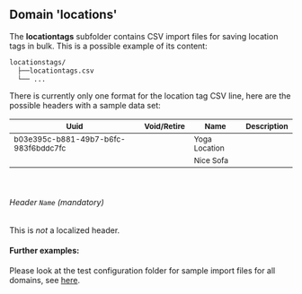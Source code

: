 ## Domain 'locations'
The **locationtags** subfolder contains CSV import files for saving location tags in bulk.
This is a possible example of its content:
```bash
locationstags/
  ├──locationtags.csv
  └── ...
```
There is currently only one format for the location tag CSV line,
here are the possible headers with a sample data set:

| <sub>Uuid                                </sub> | <sub>Void/Retire</sub> | <sub>Name       </sub> | <sub>Description</sub> |
|--------------------------------------|-------------|--------------------------|-------------|
| <sub>b03e395c-b881-49b7-b6fc-983f6bddc7fc</sub> | <sub>           </sub> | <sub>Yoga Location</sub> | <sub>           </sub> |
| <sub>                                    </sub> | <sub>           </sub> | <sub>Nice Sofa    </sub> | <sub>           </sub> |

<br/>

###### Header `Name` *(mandatory)*
This is _not_ a localized header.

#### Further examples:
Please look at the test configuration folder for sample import files for all domains, see
[here](../api/src/test/resources/testAppDataDir/configuration).